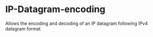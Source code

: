 # IP-Datagram-encoding
Allows the encoding and decoding of an IP datagram following IPv4 datagram format
